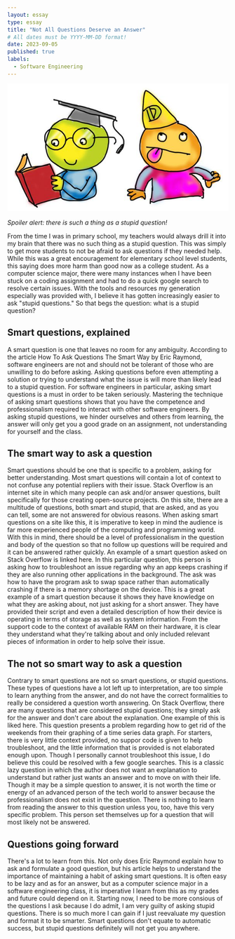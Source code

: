 ```yaml
---
layout: essay
type: essay
title: "Not All Questions Deserve an Answer"
# All dates must be YYYY-MM-DD format!
date: 2023-09-05
published: true
labels:
  - Software Engineering
---
```


<div class="text-center p-4">
  <img width="600px" src="../img/smartq.jpg" class="img" >
</div>


*Spoiler alert: there is such a thing as a stupid question!*

From the time I was in primary school, my teachers would always drill it into my brain that there was no such thing as a stupid question. This was simply to get more students to not be afraid to ask questions if they needed help. While this was a great encouragement for elementary school level students, this saying does more harm than good now as a college student. As a computer science major, there were many instances when I have been stuck on a coding assignment and had to do a quick google search to resolve certain issues. With the tools and resources my generation especially was provided with, I believe it has gotten increasingly easier to ask "stupid questions." So that begs the question: what is a stupid question?


## Smart questions, explained

A smart question is one that leaves no room for any ambiguity. According to the article How To Ask Questions The Smart Way by Eric Raymond, software engineers are not and should not be tolerant of those who are unwilling to do before asking. Asking questions before even attempting a solution or trying to understand what the issue is will more than likely lead to a stupid question. For software engineers in particular, asking smart questions is a must in order to be taken seriously. Mastering the technique of asking smart questions shows that you have the competence and professionalism required to interact with other software engineers. By asking stupid questions, we hinder ourselves and others from learning, the answer will only get you a good grade on an assignment, not understanding for yourself and the class.


## The smart way to ask a question

Smart questions should be one that is specific to a problem, asking for better understanding. Most smart questions will contain a lot of context to not confuse any potential repliers with their issue. Stack Overflow is an internet site in which many people can ask and/or answer questions, built specifically for those creating open-source projects. On this site, there are a multitude of questions, both smart and stupid, that are asked, and as you can tell, some are not answered for obvious reasons. When asking smart questions on a site like this, it is imperative to keep in mind the audience is far more experienced people of the computing and programming world. With this in mind, there should be a level of professionalism in the question and body of the question so that no follow up questions will be required and it can be answered rather quickly. An example of a smart question asked on Stack Overflow is linked here. In this particular question, this person is asking how to troubleshoot an issue regarding why an app keeps crashing if they are also running other applications in the background. The ask was how to have the program ask to swap space rather than automatically crashing if there is a memory shortage on the device. This is a great example of a smart question because it shows they have knowledge on what they are asking about, not just asking for a short answer. They have provided their script and even a detailed description of how their device is operating in terms of storage as well as system information. From the support code to the context of available RAM on their hardware, it is clear they understand what they're talking about and only included relevant pieces of information in order to help solve their issue.


## The not so smart way to ask a question

Contrary to smart questions are not so smart questions, or stupid questions. These types of questions have a lot left up to interpretation, are too simple to learn anything from the answer, and do not have the correct formalities to really be considered a question worth answering. On Stack Overflow, there are many questions that are considered stupid questions; they simply ask for the answer and don't care about the explanation. One example of this is liked here. This question presents a problem regarding how to get rid of the weekends from their graphing of a time series data graph. For starters, there is very little context provided, no suppor code is given to help troubleshoot, and the little information that is provided is not elaborated enough upon. Though I personally cannot troubleshoot this issue, I do believe this could be resolved with a few google searches. This is a classic lazy question in which the author does not want an explanation to understand but rather just wants an answer and to move on with their life. Though it may be a simple question to answer, it is not worth the time or energy of an advanced person of the tech world to answer because the professionalism does not exist in the question. There is nothing to learn from reading the answer to this question unless you, too, have this very specific problem. This person set themselves up for a question that will most likely not be answered.

## Questions going forward

There's a lot to learn from this. Not only does Eric Raymond explain how to ask and formulate a good question, but his article helps to understand the importance of maintaining a habit of asking smart questions. It is often easy to be lazy and as for an answer, but as a computer science major in a software engineering class, it is imperative I learn from this as my grades and future could depend on it. Starting now, I need to be more consious of the questions I ask because I do admit, I am very guilty of asking stupid questions. There is so much more I can gain if I just reevaluate my question and format it to be smarter. Smart questions don't equate to automatic success, but stupid questions definitely will not get you anywhere.


